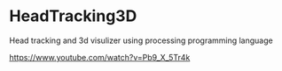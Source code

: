 # HeadTracking3D
Head tracking and 3d visulizer using processing programming language


https://www.youtube.com/watch?v=Pb9_X_5Tr4k
